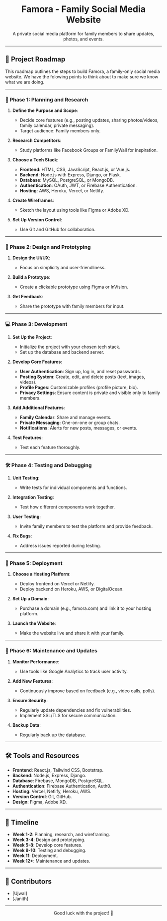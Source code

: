<h1 align="center">Famora - Family Social Media Website</h1>
<p align="center">A private social media platform for family members to share updates, photos, and events.</p>

<hr>

## 🚀 Project Roadmap

This roadmap outlines the steps to build Famora, a family-only social media website. We have the folowing points to think about to make sure we know what we are doing.

<hr>

### 🌟 **Phase 1: Planning and Research**
1. **Define the Purpose and Scope**:
   - Decide core features (e.g., posting updates, sharing photos/videos, family calendar, private messaging).
   - Target audience: Family members only.

2. **Research Competitors**:
   - Study platforms like Facebook Groups or FamilyWall for inspiration.

3. **Choose a Tech Stack**:
   - **Frontend**: HTML, CSS, JavaScript, React.js, or Vue.js.
   - **Backend**: Node.js with Express, Django, or Flask.
   - **Database**: MySQL, PostgreSQL, or MongoDB.
   - **Authentication**: OAuth, JWT, or Firebase Authentication.
   - **Hosting**: AWS, Heroku, Vercel, or Netlify.

4. **Create Wireframes**:
   - Sketch the layout using tools like Figma or Adobe XD.

5. **Set Up Version Control**:
   - Use Git and GitHub for collaboration.

<hr>

### 🎨 **Phase 2: Design and Prototyping**
1. **Design the UI/UX**:
   - Focus on simplicity and user-friendliness.

2. **Build a Prototype**:
   - Create a clickable prototype using Figma or InVision.

3. **Get Feedback**:
   - Share the prototype with family members for input.

<hr>

### 💻 **Phase 3: Development**
1. **Set Up the Project**:
   - Initialize the project with your chosen tech stack.
   - Set up the database and backend server.

2. **Develop Core Features**:
   - **User Authentication**: Sign up, log in, and reset passwords.
   - **Posting System**: Create, edit, and delete posts (text, images, videos).
   - **Profile Pages**: Customizable profiles (profile picture, bio).
   - **Privacy Settings**: Ensure content is private and visible only to family members.

3. **Add Additional Features**:
   - **Family Calendar**: Share and manage events.
   - **Private Messaging**: One-on-one or group chats.
   - **Notifications**: Alerts for new posts, messages, or events.

4. **Test Features**:
   - Test each feature thoroughly.

<hr>

### 🛠️ **Phase 4: Testing and Debugging**
1. **Unit Testing**:
   - Write tests for individual components and functions.

2. **Integration Testing**:
   - Test how different components work together.

3. **User Testing**:
   - Invite family members to test the platform and provide feedback.

4. **Fix Bugs**:
   - Address issues reported during testing.

<hr>

### 🚀 **Phase 5: Deployment**
1. **Choose a Hosting Platform**:
   - Deploy frontend on Vercel or Netlify.
   - Deploy backend on Heroku, AWS, or DigitalOcean.

2. **Set Up a Domain**:
   - Purchase a domain (e.g., famora.com) and link it to your hosting platform.

3. **Launch the Website**:
   - Make the website live and share it with your family.

<hr>

### 🔧 **Phase 6: Maintenance and Updates**
1. **Monitor Performance**:
   - Use tools like Google Analytics to track user activity.

2. **Add New Features**:
   - Continuously improve based on feedback (e.g., video calls, polls).

3. **Ensure Security**:
   - Regularly update dependencies and fix vulnerabilities.
   - Implement SSL/TLS for secure communication.

4. **Backup Data**:
   - Regularly back up the database.

<hr>

## 🛠️ **Tools and Resources**
- **Frontend**: React.js, Tailwind CSS, Bootstrap.
- **Backend**: Node.js, Express, Django.
- **Database**: Firebase, MongoDB, PostgreSQL.
- **Authentication**: Firebase Authentication, Auth0.
- **Hosting**: Vercel, Netlify, Heroku, AWS.
- **Version Control**: Git, GitHub.
- **Design**: Figma, Adobe XD.

<hr>

## 📅 **Timeline**
- **Week 1-2**: Planning, research, and wireframing.
- **Week 3-4**: Design and prototyping.
- **Week 5-8**: Develop core features.
- **Week 9-10**: Testing and debugging.
- **Week 11**: Deployment.
- **Week 12+**: Maintenance and updates.

<hr>

## 🙌 **Contributors**
- [Ujwal]
- [Janith]

<hr>

<p align="center">Good luck with the project! 🚀</p>
